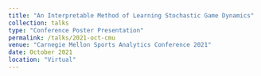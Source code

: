 ```yaml
---
title: "An Interpretable Method of Learning Stochastic Game Dynamics"
collection: talks
type: "Conference Poster Presentation"
permalink: /talks/2021-oct-cmu
venue: "Carnegie Mellon Sports Analytics Conference 2021"
date: October 2021
location: "Virtual"
---
```

